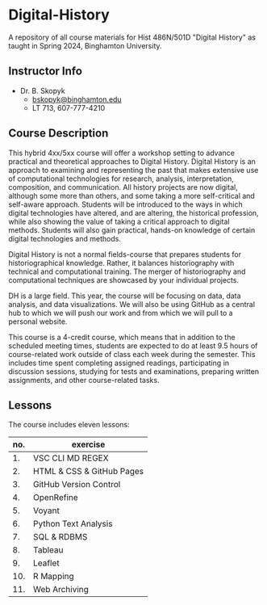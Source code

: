 # Digital-History

A repository of all course materials for Hist 486N/501D "Digital History" as taught in Spring 2024, Binghamton University.

## Instructor Info

- Dr. B. Skopyk
  - <bskopyk@binghamton.edu>
  - LT 713, 607-777-4210

## Course Description

This hybrid 4xx/5xx course will offer a workshop setting to advance practical and theoretical approaches to Digital History. Digital History is an approach to examining and representing the past that makes extensive use of computational technologies for research, analysis, interpretation, composition, and communication. All history projects are now digital, although some more than others, and some taking a more self-critical and self-aware approach. Students will be introduced to the ways in which digital technologies have altered, and are altering, the historical profession, while also showing the value of taking a critical approach to digital methods. Students will also gain practical, hands-on knowledge of certain digital technologies and methods.

Digital History is not a normal fields-course that prepares students for historiographical knowledge. Rather, it balances historiography with technical and computational training. The merger of historiography and computational techniques are showcased by your individual projects.

DH is a large field. This year, the course will be focusing on data, data analysis, and data visualizations. We will also be using GitHub as a central hub to which we will push our work and from which we will pull to a personal website.

This course is a 4-credit course, which means that in addition to the scheduled meeting times, students are expected to do at least 9.5 hours of course-related work outside of class each week during the semester. This includes time spent completing assigned readings, participating in discussion sessions, studying for tests and examinations, preparing written assignments, and other course-related tasks.

## Lessons

The course includes eleven lessons:

| no. | exercise |
| --- | --- |
| 1. | VSC CLI MD REGEX |
| 2. | HTML & CSS & GitHub Pages |
| 3. | GitHub Version Control |
| 4. | OpenRefine |
| 5. | Voyant |
| 6. | Python Text Analysis |
| 7. | SQL & RDBMS |
| 8. | Tableau |
| 9. | Leaflet |
| 10. | R Mapping |
| 11. | Web Archiving |
